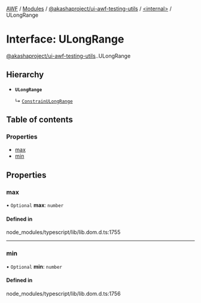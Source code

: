 [AWF](../README.md) / [Modules](../modules.md) / [@akashaproject/ui-awf-testing-utils](../modules/akashaproject_ui_awf_testing_utils.md) / [<internal\>](../modules/akashaproject_ui_awf_testing_utils._internal_.md) / ULongRange

# Interface: ULongRange

[@akashaproject/ui-awf-testing-utils](../modules/akashaproject_ui_awf_testing_utils.md).[<internal>](../modules/akashaproject_ui_awf_testing_utils._internal_.md).ULongRange

## Hierarchy

- **`ULongRange`**

  ↳ [`ConstrainULongRange`](akashaproject_ui_awf_testing_utils._internal_.ConstrainULongRange.md)

## Table of contents

### Properties

- [max](akashaproject_ui_awf_testing_utils._internal_.ULongRange.md#max)
- [min](akashaproject_ui_awf_testing_utils._internal_.ULongRange.md#min)

## Properties

### max

• `Optional` **max**: `number`

#### Defined in

node_modules/typescript/lib/lib.dom.d.ts:1755

___

### min

• `Optional` **min**: `number`

#### Defined in

node_modules/typescript/lib/lib.dom.d.ts:1756

